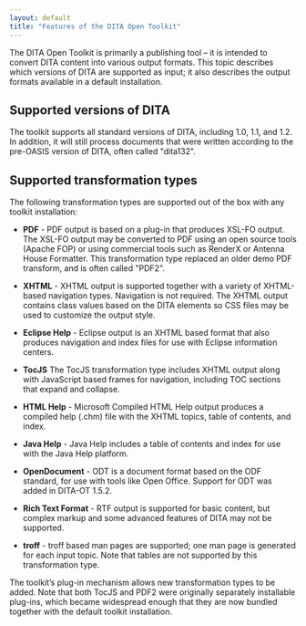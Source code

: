 ```yaml
---
layout: default
title: "Features of the DITA Open Toolkit"
---
```


The DITA Open Toolkit is primarily a publishing tool – it is intended to convert DITA content into various output formats. This topic describes which versions of DITA are supported as input; it also describes the output formats available in a default installation.

Supported versions of DITA
--------------------------

The toolkit supports all standard versions of DITA, including 1.0, 1.1, and 1.2. In addition, it will still process documents that were written according to the pre-OASIS version of DITA, often called "dita132".

Supported transformation types
------------------------------

The following transformation types are supported out of the box with any toolkit installation:

* **PDF** -
         PDF output is based on a plug-in that produces XSL-FO
         output. The XSL-FO output may be converted to PDF using
         an open source tools (Apache FOP) or using commercial
         tools such as RenderX or Antenna House Formatter. This
         transformation type replaced an older demo PDF
         transform, and is often called "PDF2".

* **XHTML** -
         XHTML output is supported together with a variety of
         XHTML-based navigation types. Navigation is not
         required. The XHTML output contains class values based
         on the DITA elements so CSS files may be used to
         customize the output style.

* **Eclipse Help** -
         Eclipse output is an XHTML based format that also
         produces navigation and index files for use with Eclipse
         information centers.

* **TocJS**
         The TocJS transformation type includes XHTML output
         along with JavaScript based frames for navigation,
         including TOC sections that expand and collapse.

* **HTML Help** -
         Microsoft Compiled HTML Help output produces a compiled
         help (.chm) file with the XHTML topics, table of
         contents, and index.

* **Java Help** -
         Java Help includes a table of contents and index for use
         with the Java Help platform.

* **OpenDocument** -
         ODT is a document format based on the ODF standard, for
         use with tools like Open Office. Support for ODT was
         added in DITA-OT 1.5.2.

* **Rich Text Format** -
         RTF output is supported for basic content, but complex
         markup and some advanced features of DITA may not be
         supported.

* **troff** -
         troff based man pages are supported; one man page is
         generated for each input topic. Note that tables are not
         supported by this transformation type.

The toolkit’s plug-in mechanism allows new transformation types to be added. Note that both TocJS and PDF2 were originally separately installable plug-ins, which became widespread enough that they are now bundled together with the default toolkit installation.